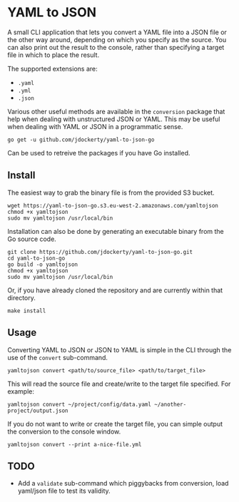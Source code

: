 # YAML to JSON 

A small CLI application that lets you convert a YAML file into a JSON file or the other way around, depending on which you specify as the source.
You can also print out the result to the console, rather than specifying a target file in which to place the result.

The supported extensions are:
* `.yaml`
* `.yml`
* `.json`

Various other useful methods are available in the `conversion` package that help when dealing with unstructured JSON or YAML. This may be useful when dealing with YAML or JSON in a programmatic sense.

    go get -u github.com/jdockerty/yaml-to-json-go

Can be used to retreive the packages if you have Go installed.

## Install

The easiest way to grab the binary file is from the provided S3 bucket.

```
wget https://yaml-to-json-go.s3.eu-west-2.amazonaws.com/yamltojson
chmod +x yamltojson
sudo mv yamltojson /usr/local/bin
```

Installation can also be done by generating an executable binary from the Go source code.
```
git clone https://github.com/jdockerty/yaml-to-json-go.git
cd yaml-to-json-go
go build -o yamltojson
chmod +x yamltojson
sudo mv yamltojson /usr/local/bin
```

Or, if you have already cloned the repository and are currently within that directory.

    make install

## Usage

Converting YAML to JSON or JSON to YAML is simple in the CLI through the use of the `convert` sub-command.

    yamltojson convert <path/to/source_file> <path/to/target_file>

This will read the source file and create/write to the target file specified. For example:

    yamltojson convert ~/project/config/data.yaml ~/another-project/output.json

If you do not want to write or create the target file, you can simple output the conversion to the console window.

    yamltojson convert --print a-nice-file.yml

## TODO

* Add a `validate` sub-command which piggybacks from conversion, load yaml/json file to test its validity.